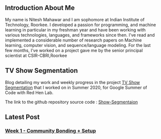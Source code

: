 ## Introduction About Me 

My name is Nitesh Mahawar and I am sophomore at Indian Institute of Technology, Roorkee. I developed a passion for programming, and machine learning in particular in my freshman year and have been working with various technologies, languages, and frameworks since then. I’ve read and implemented a considerable number of research papers on Machine learning,
computer vision, and sequence/language modeling. For the last few months, I’ve worked on a project gave me by the senior principal scientist at CSIR-CBRI,Roorkee 

## TV Show Segmentation

Blog detailing my work and weekly progress in the project <a href="https://sites.google.com/site/distributedlittleredhen/home/the-cognitive-core-research-topics-in-red-hen/the-barnyard/tv-show-segmentation">TV Show Segmentation</a> that I worked on in Summer 2020, for Google Summer of Code with Red Hen Lab.

The link to the github repository source code : [Show-Segmentaion](https://github.com/EdOates84/Show-Segmentation)


## Latest Post

### [Week 1  - Community Bonding + Setup](Week-1/week1.md)
